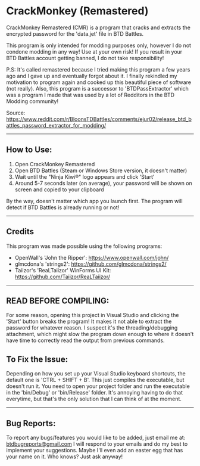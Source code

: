 # CrackMonkey (Remastered)

CrackMonkey Remastered (CMR) is a program that cracks and extracts the encrypted password for the 'data.jet' file in BTD Battles.

This program is only intended for modding purposes only, however I do not condone modding in any way! Use at your own risk!
If you result in your BTD Battles account getting banned, I do not take responsibility!


P.S: It's called remastered because I tried making this program a few years ago and I gave up and eventually forgot about it. I finally rekindled my motivation to program again and cooked up this beautiful piece of software (not really).
Also, this program is a successor to 'BTDPassExtractor' which was a program I made that was used by a lot of Redditors in the BTD Modding community!

Source: https://www.reddit.com/r/BloonsTDBattles/comments/ejur02/release_btd_battles_password_extractor_for_modding/

-----------------------------------------------------------------------------------------------------------------------------
## How to Use:
1. Open CrackMonkey Remastered
2. Open BTD Battles (Steam or Windows Store version, it doesn't matter)
3. Wait until the "Ninja Kiwi®" logo appears and click 'Start'
4. Around 5-7 seconds later (on average), your password will be shown on screen and copied to your clipboard

By the way, doesn't matter which app you launch first. The program will detect if BTD Battles is already running or not!

-----------------------------------------------------------------------------------------------------------------------------
## Credits
This program was made possible using the following programs:
* OpenWall's 'John the Ripper': https://www.openwall.com/john/
* glmcdona's 'strings2': https://github.com/glmcdona/strings2/
* Taiizor's 'ReaLTaiizor' WinForms UI Kit: https://github.com/Taiizor/ReaLTaiizor/

-----------------------------------------------------------------------------------------------------------------------------
## READ BEFORE COMPILING:
For some reason, opening this project in Visual Studio and clicking the 'Start' button breaks the program!
It makes it not able to extract the password for whatever reason. I suspect it's the threading/debugging attachment, which might slow the program down enough to where it doesn't have time to correctly read the output from previous commands.

## To Fix the Issue:
Depending on how you set up your Visual Studio keyboard shortcuts, the default one is 'CTRL + SHIFT + B'. This just compiles 
the executable, but doesn't run it. You need to open your project folder and run the executable in the 'bin/Debug' or 'bin/Release' folder. It's annoying having to do that everytime, but that's the only solution
that I can think of at the moment.

-----------------------------------------------------------------------------------------------------------------------------
## Bug Reports:
To report any bugs/features you would like to be added, just email me at: btdbugreports@gmail.com
I will respond to your emails and do my best to implement your suggestions. Maybe I'll even add an easter egg that has your name on it. Who knows? Just ask anyway!
